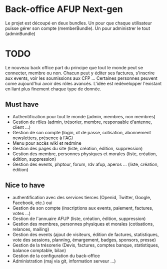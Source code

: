 Back-office AFUP Next-gen
=========================

Le projet est découpé en deux bundles. Un pour que chaque utilisateur puisse gérer son compte (memberBundle). Un pour administrer le tout (adminBundle)

TODO
====

Le nouveau back office part du principe que tout le monde peut se connecter, membre ou non.
Chacun peut y éditer ses factures, s'inscrire aux events, voir les soumissions aux CFP …
Certaines personnes peuvent come aujourd'hui avoir des rôles avancés.
L'idée est redévelopper l'existant en liant plus finement chaque type de donnée.

Must have
---------

* Authentification pour tout le monde (admin, membres, non membres)
* Gestion de rôles (admin, trésorier, membre, responsable d'antenne, client …)
* Gestion de son compte (login, ot de passe, cotisation, abonnement newsletters, présence à l'AG)
* Menu pour accès wiki et redmine
* Gestion des pages du site (liste, création, édition, suppression)
* Gestion des membre, personnes physiques et morales (liste, création, édition, suppression)
* Gestion des events, phptour, forum, rdv afup, aperos … (liste, création, édition)

Nice to have
------------

* authentification avec des services tierces (Openid, Twitter, Google, Facebook, etc.) oui
* Gestion de son compte (inscriptions aux events, paiement, factures, votes …)
* Gestion de l'annuaire AFUP (liste, création, édition, suppression)
* Gestion des membres, personnes physiques et morales (cotisations, relances, mailing)
* Gestion des events (ajout de visiteurs, édition de factures, statistiques, vote des sessions, planning, émargement, badges, sponsors, presse)
* Gestion de la trésorerie (Devis, factures, comptes banque, statistiques, balance comptable, bilan)
* Gestion de la configuration du back-office
* Administration (maj via git, information serveur …)

